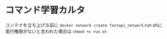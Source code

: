 # コマンド学習カルタ

コンテナを立ち上げる前に
```docker network create fastapi_network```
run.shに実行権限がないと言われた場合は
```chmod +x run.sh```